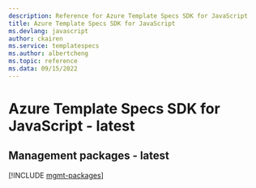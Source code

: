 ```yaml
---
description: Reference for Azure Template Specs SDK for JavaScript
title: Azure Template Specs SDK for JavaScript
ms.devlang: javascript
author: ckairen
ms.service: templatespecs
ms.author: albertcheng
ms.topic: reference
ms.data: 09/15/2022
---
```

# Azure Template Specs SDK for JavaScript - latest

## Management packages - latest
[!INCLUDE [mgmt-packages](template-specs-mgmt-index.md)]